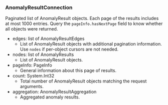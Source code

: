 ### AnomalyResultConnection
Paginated list of AnomalyResult objects. Each page of the results includes at most 1000 entries. Query the `pageInfo.hasNextPage` field to know whether all objects were returned.

- edges: list of AnomalyResultEdges
  - List of AnomalyResult objects with additional pagination information. Use `nodes` if per-object cursors are not needed.
- nodes: list of AnomalyResults
  - List of AnomalyResult objects.
- pageInfo: PageInfo
  - General information about this page of results.
- count: System.Int32
  - Total number of AnomalyResult objects matching the request arguments.
- aggregation: AnomalyResultAggregation
  - Aggregated anomaly results.
